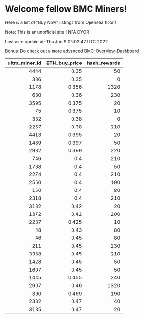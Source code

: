 # Welcome fellow BMC Miners!
Here is a list of "Buy Now" listings from Opensea floor !

Note: This is an unofficial site ! NFA DYOR

Last auto update at: Thu Jun  9 09:02:47 UTC 2022

Bonus: Do check out a more advanced [BMC-Overview-Dashboard](https://dune.com/defifunk/BMC-Overview-Dashboard)


|   ultra_miner_id |   ETH_buy_price |   hash_rewards |
|-----------------:|----------------:|---------------:|
|             4444 |           0.35  |             50 |
|              336 |           0.35  |              0 |
|             1178 |           0.356 |           1320 |
|              630 |           0.36  |            230 |
|             3595 |           0.375 |             20 |
|               75 |           0.375 |             10 |
|              332 |           0.38  |              0 |
|             2267 |           0.38  |            210 |
|             4413 |           0.395 |             20 |
|             1489 |           0.397 |             50 |
|             2932 |           0.399 |            220 |
|              746 |           0.4   |            210 |
|             1768 |           0.4   |             50 |
|             2274 |           0.4   |            210 |
|             2550 |           0.4   |            190 |
|              150 |           0.4   |             80 |
|             2318 |           0.4   |            210 |
|             3132 |           0.42  |             20 |
|             1372 |           0.42  |            200 |
|             2287 |           0.425 |             10 |
|               48 |           0.43  |             80 |
|               46 |           0.45  |             80 |
|              211 |           0.45  |            230 |
|             3358 |           0.45  |            210 |
|             1428 |           0.45  |             50 |
|             1607 |           0.45  |             50 |
|             1445 |           0.455 |            240 |
|             2907 |           0.46  |           1320 |
|              390 |           0.469 |            190 |
|             2332 |           0.47  |             40 |
|             3185 |           0.47  |             20 |